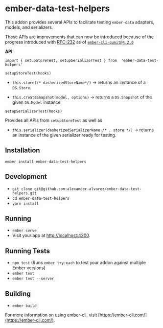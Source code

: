 # ember-data-test-helpers

This addon provides several APIs to facilitate testing `ember-data` adapters, models, and serializers. 

These APIs are improvements that can now be introduced because of the progress introduced with [RFC-232] as of
[`ember-cli-qunit@4.2.0`](https://github.com/ember-cli/ember-cli-qunit/releases/tag/v4.2.0)

**API**

`import { setupStoreTest, setupSerializerTest } from  'ember-data-test-helpers'`

`setupStoreTest(hooks)`

 - `this.store(/* dasherizedStoreName*/)` -> returns an instance of a `DS.Store`.
 
 - `this.createSnapshot(model, options)` -> returns a `DS.Snapshot` of the given `DS.Model` instance


`setupSerializerTest(hooks)`

Provides all APIs from `setupStoreTest` as well as

- `this.serializer(dasherizedSerializerName /* , store */)` -> returns an instance of the given serializer ready for testing.


## Installation

`ember install ember-data-test-helpers`

## Development

* `git clone git@github.com:alexander-alvarez/ember-data-test-helpers.git`
* `cd ember-data-test-helpers`
* `yarn install`

## Running

* `ember serve`
* Visit your app at [http://localhost:4200](http://localhost:4200).

## Running Tests

* `npm test` (Runs `ember try:each` to test your addon against multiple Ember versions)
* `ember test`
* `ember test --server`

## Building

* `ember build`

For more information on using ember-cli, visit [https://ember-cli.com/](https://ember-cli.com/).

[RFC-232]: https://github.com/emberjs/rfcs/blob/master/text/0232-simplify-qunit-testing-api.md
